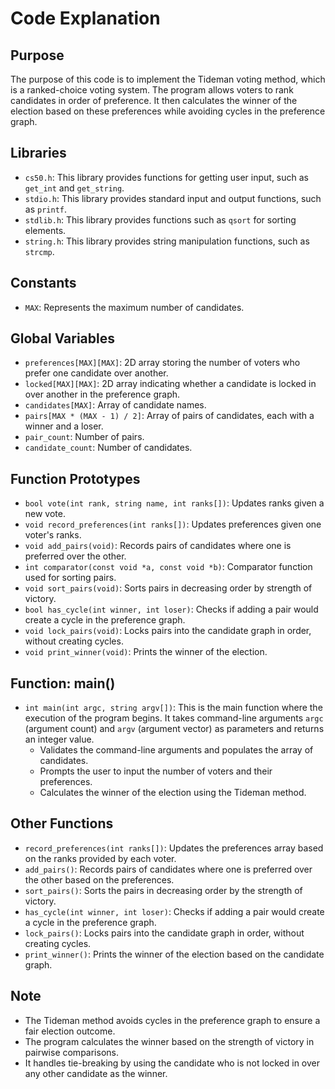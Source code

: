 # Code Explanation

## Purpose
The purpose of this code is to implement the Tideman voting method, which is a ranked-choice voting system. The program allows voters to rank candidates in order of preference. It then calculates the winner of the election based on these preferences while avoiding cycles in the preference graph.

## Libraries
- `cs50.h`: This library provides functions for getting user input, such as `get_int` and `get_string`.
- `stdio.h`: This library provides standard input and output functions, such as `printf`.
- `stdlib.h`: This library provides functions such as `qsort` for sorting elements.
- `string.h`: This library provides string manipulation functions, such as `strcmp`.

## Constants
- `MAX`: Represents the maximum number of candidates.

## Global Variables
- `preferences[MAX][MAX]`: 2D array storing the number of voters who prefer one candidate over another.
- `locked[MAX][MAX]`: 2D array indicating whether a candidate is locked in over another in the preference graph.
- `candidates[MAX]`: Array of candidate names.
- `pairs[MAX * (MAX - 1) / 2]`: Array of pairs of candidates, each with a winner and a loser.
- `pair_count`: Number of pairs.
- `candidate_count`: Number of candidates.

## Function Prototypes
- `bool vote(int rank, string name, int ranks[])`: Updates ranks given a new vote.
- `void record_preferences(int ranks[])`: Updates preferences given one voter's ranks.
- `void add_pairs(void)`: Records pairs of candidates where one is preferred over the other.
- `int comparator(const void *a, const void *b)`: Comparator function used for sorting pairs.
- `void sort_pairs(void)`: Sorts pairs in decreasing order by strength of victory.
- `bool has_cycle(int winner, int loser)`: Checks if adding a pair would create a cycle in the preference graph.
- `void lock_pairs(void)`: Locks pairs into the candidate graph in order, without creating cycles.
- `void print_winner(void)`: Prints the winner of the election.

## Function: main()
- `int main(int argc, string argv[])`: This is the main function where the execution of the program begins. It takes command-line arguments `argc` (argument count) and `argv` (argument vector) as parameters and returns an integer value.
    - Validates the command-line arguments and populates the array of candidates.
    - Prompts the user to input the number of voters and their preferences.
    - Calculates the winner of the election using the Tideman method.

## Other Functions
- `record_preferences(int ranks[])`: Updates the preferences array based on the ranks provided by each voter.
- `add_pairs()`: Records pairs of candidates where one is preferred over the other based on the preferences.
- `sort_pairs()`: Sorts the pairs in decreasing order by the strength of victory.
- `has_cycle(int winner, int loser)`: Checks if adding a pair would create a cycle in the preference graph.
- `lock_pairs()`: Locks pairs into the candidate graph in order, without creating cycles.
- `print_winner()`: Prints the winner of the election based on the candidate graph.

## Note
- The Tideman method avoids cycles in the preference graph to ensure a fair election outcome.
- The program calculates the winner based on the strength of victory in pairwise comparisons.
- It handles tie-breaking by using the candidate who is not locked in over any other candidate as the winner.
